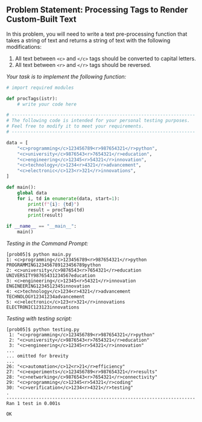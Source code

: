 ## Problem Statement: Processing Tags to Render Custom-Built Text

In this problem, you will need to write a text pre-processing function that takes a string of text and returns a string of text with the following modifications:

1. All text between `<c>` and `</c>` tags should be converted to capital letters.
2. All text between `<r>` and `</r>` tags should be reversed.


*Your task is to implement the following function:*
```python
# import required modules

def procTags(istr):
    # write your code here

# --------------------------------------------------------------------
# The following code is intended for your personal testing purposes. 
# Feel free to modify it to meet your requirements.
# --------------------------------------------------------------------

data = [
    "<c>programming</c>123456789<r>987654321</r>python",
    "<c>university</c>9876543<r>7654321</r>education",
    "<c>engineering</c>12345<r>54321</r>innovation",
    "<c>technology</c>1234<r>4321</r>advancement",
    "<c>electronic</c>123<r>321</r>innovations",
]

def main():
    global data
    for i, td in enumerate(data, start=1):
        print(f"{i}: {td}")
        result = procTags(td)
        print(result)

if __name__ == "__main__":
    main()
```

*Testing in the Command Prompt:*
```shell
[prob05]$ python main.py 
1: <c>programming</c>123456789<r>987654321</r>python
PROGRAMMING123456789123456789python
2: <c>university</c>9876543<r>7654321</r>education
UNIVERSITY98765431234567education
3: <c>engineering</c>12345<r>54321</r>innovation
ENGINEERING1234512345innovation
4: <c>technology</c>1234<r>4321</r>advancement
TECHNOLOGY12341234advancement
5: <c>electronic</c>123<r>321</r>innovations
ELECTRONIC123123innovations
```

*Testing with testing script:*
```shell
[prob05]$ python testing.py 
 1: "<c>programming</c>123456789<r>987654321</r>python"
 2: "<c>university</c>9876543<r>7654321</r>education"
 3: "<c>engineering</c>12345<r>54321</r>innovation"
...
... omitted for brevity
...
26: "<c>automation</c>12<r>21</r>efficiency"
27: "<c>experiments</c>123456789<r>987654321</r>results"
28: "<c>networking</c>9876543<r>7654321</r>connectivity"
29: "<c>programming</c>12345<r>54321</r>coding"
30: "<c>verification</c>1234<r>4321</r>testing"
.
----------------------------------------------------------------------
Ran 1 test in 0.001s

OK
```
